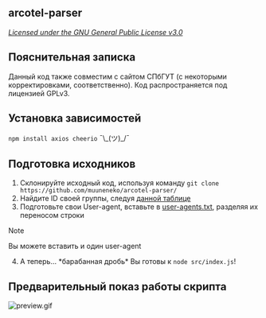 ## arcotel-parser

*[Licensed under the GNU General Public License v3.0](https://github.com/muuneneko/arcotel-parser/blob/main/COPYING)*

## Пояснительная записка
Данный код также совместим с сайтом СПбГУТ (с некоторыми корректировками, соответственно). Код распространяется под лицензией GPLv3.

## Установка зависимостей
`npm install axios cheerio` ¯\\_(ツ)\_/¯

## Подготовка исходников
1. Склонируйте исходный код, используя команду `git clone https://github.com/muuneneko/arcotel-parser/`
2. Найдите ID своей группы, следуя [данной таблице](https://github.com/muuneneko/arcotel-parser/blob/main/docs/groups.md)
3. Подготовьте свои User-agent, вставьте в [user-agents.txt](https://github.com/muuneneko/arcotel-parser/blob/main/user-agents.txt), разделяя их переносом строки
> [!NOTE]
> Вы можете вставить и один user-agent
4. А теперь... \*барабанная дробь\* Вы готовы к `node src/index.js`!

## Предварительный показ работы скрипта
![preview.gif](https://github.com/muuneneko/arcotel-parser/blob/main/preview.gif)
